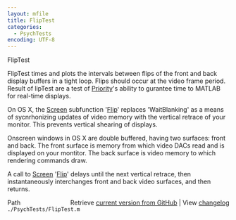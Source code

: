 ```yaml
---
layout: mfile
title: FlipTest
categories:
  - PsychTests
encoding: UTF-8
---
```


FlipTest

FlipTest times and plots the intervals between flips of the front and
back display buffers in a tight loop.  Flips should occur at the video
frame period.  Result of lipTest are a test of [Priority](/docs/Priority)'s ability to
gurantee time to MATLAB for real-time displays.

On OS X, the [Screen](/docs/Screen) subfunction '[Flip](/docs/Flip)' replaces 'WaitBlanking' as a means
of sycnrhonizing updates of video memory with the vertical retrace of your
monitor.  This prevents vertical shearing of displays.

Onscreen windows in OS X are double buffered, having two surfaces:
front and back.  The front surface is memory from which video DACs read
and is displayed on your montitor.  The back surface is video memory to
which rendering commands draw.

A call to [Screen](/docs/Screen) '[Flip](/docs/Flip)' delays until the next vertical retrace, then
instantaneously interchanges front and back video surfaces, and then
returns.


<div class="code_header" style="text-align:right;">
  <span style="float:left;">Path&nbsp;&nbsp;</span> <span class="counter">Retrieve <a href=
  "https://raw.github.com/Psychtoolbox-3/Psychtoolbox-3/beta/./PsychTests/FlipTest.m">current version from GitHub</a> | View <a href=
  "https://github.com/Psychtoolbox-3/Psychtoolbox-3/commits/beta/./PsychTests/FlipTest.m">changelog</a></span>
</div>
<div class="code">
  <code>./PsychTests/FlipTest.m</code>
</div>
